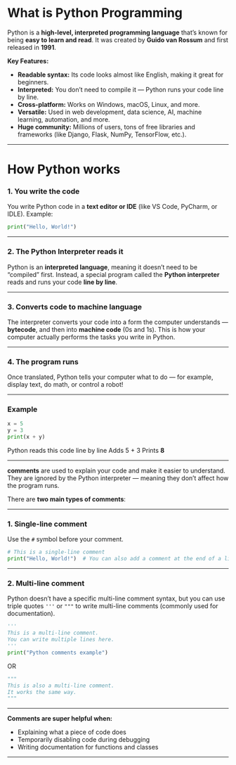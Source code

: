 # What is Python Programming
Python is a **high-level, interpreted programming language** that’s known for being **easy to learn and read**. It was created by **Guido van Rossum** and first released in **1991**.


**Key Features:**

* **Readable syntax:** Its code looks almost like English, making it great for beginners.
* **Interpreted:** You don’t need to compile it — Python runs your code line by line.
* **Cross-platform:** Works on Windows, macOS, Linux, and more.
* **Versatile:** Used in web development, data science, AI, machine learning, automation, and more.
* **Huge community:** Millions of users, tons of free libraries and frameworks (like Django, Flask, NumPy, TensorFlow, etc.).

---
# How Python works

### 1. **You write the code**

You write Python code in a **text editor or IDE** (like VS Code, PyCharm, or IDLE).
Example:

```python
print("Hello, World!")
```

---

### 2. **The Python Interpreter reads it**

Python is an **interpreted language**, meaning it doesn’t need to be “compiled” first.
Instead, a special program called the **Python interpreter** reads and runs your code **line by line**.

---

### 3. **Converts code to machine language**

The interpreter converts your code into a form the computer understands — **bytecode**, and then into **machine code** (0s and 1s).
This is how your computer actually performs the tasks you write in Python.

---

### 4. **The program runs**

Once translated, Python tells your computer what to do — for example, display text, do math, or control a robot!

---

### Example

```python
x = 5
y = 3
print(x + y)
```

Python reads this code line by line
Adds 5 + 3
Prints **8**

---
 **comments** 
 are used to explain your code and make it easier to understand. They are ignored by the Python interpreter — meaning they don’t affect how the program runs.

There are **two main types of comments**:

---

### 1. **Single-line comment**

Use the `#` symbol before your comment.

```python
# This is a single-line comment
print("Hello, World!")  # You can also add a comment at the end of a line
```

---

### 2. **Multi-line comment**

Python doesn’t have a specific multi-line comment syntax, but you can use triple quotes `'''` or `"""` to write multi-line comments (commonly used for documentation).

```python
'''
This is a multi-line comment.
You can write multiple lines here.
'''
print("Python comments example")
```

OR

```python
"""
This is also a multi-line comment.
It works the same way.
"""
```

---
**Comments are super helpful when:**

* Explaining what a piece of code does
* Temporarily disabling code during debugging
* Writing documentation for functions and classes

---
